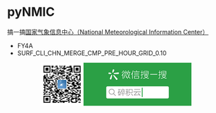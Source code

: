 # pyNMIC

搞一搞[国家气象信息中心（National Meteorological Information Center）](https://data.cma.cn/)

- FY4A
- SURF_CLI_CHN_MERGE_CMP_PRE_HOUR_GRID_0.10

<center>

![](./data/weixin_qr.png)</center>